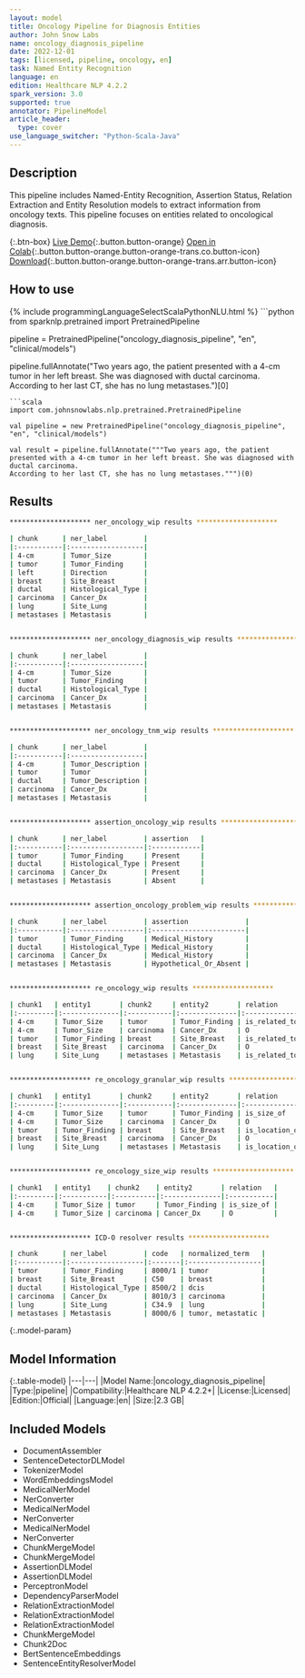 ```yaml
---
layout: model
title: Oncology Pipeline for Diagnosis Entities
author: John Snow Labs
name: oncology_diagnosis_pipeline
date: 2022-12-01
tags: [licensed, pipeline, oncology, en]
task: Named Entity Recognition
language: en
edition: Healthcare NLP 4.2.2
spark_version: 3.0
supported: true
annotator: PipelineModel
article_header:
  type: cover
use_language_switcher: "Python-Scala-Java"
---
```


## Description

This pipeline includes Named-Entity Recognition, Assertion Status, Relation Extraction and Entity Resolution models to extract information from oncology texts. This pipeline focuses on entities related to oncological diagnosis.

{:.btn-box}
[Live Demo](https://demo.johnsnowlabs.com/healthcare/ONCOLOGY/){:.button.button-orange}
[Open in Colab](https://colab.research.google.com/github/JohnSnowLabs/spark-nlp-workshop/blob/master/tutorials/Certification_Trainings/Healthcare/27.Oncology_Model.ipynb){:.button.button-orange.button-orange-trans.co.button-icon}
[Download](https://s3.amazonaws.com/auxdata.johnsnowlabs.com/clinical/models/oncology_diagnosis_pipeline_en_4.2.2_3.0_1669901190921.zip){:.button.button-orange.button-orange-trans.arr.button-icon}

## How to use



<div class="tabs-box" markdown="1">
{% include programmingLanguageSelectScalaPythonNLU.html %}
```python
from sparknlp.pretrained import PretrainedPipeline

pipeline = PretrainedPipeline("oncology_diagnosis_pipeline", "en", "clinical/models")

pipeline.fullAnnotate("Two years ago, the patient presented with a 4-cm tumor in her left breast. She was diagnosed with ductal carcinoma.
According to her last CT, she has no lung metastases.")[0]

```
```scala
import com.johnsnowlabs.nlp.pretrained.PretrainedPipeline

val pipeline = new PretrainedPipeline("oncology_diagnosis_pipeline", "en", "clinical/models")

val result = pipeline.fullAnnotate("""Two years ago, the patient presented with a 4-cm tumor in her left breast. She was diagnosed with ductal carcinoma.
According to her last CT, she has no lung metastases.""")(0)
```
</div>

## Results

```bash
******************** ner_oncology_wip results ********************

| chunk      | ner_label         |
|:-----------|:------------------|
| 4-cm       | Tumor_Size        |
| tumor      | Tumor_Finding     |
| left       | Direction         |
| breast     | Site_Breast       |
| ductal     | Histological_Type |
| carcinoma  | Cancer_Dx         |
| lung       | Site_Lung         |
| metastases | Metastasis        |


******************** ner_oncology_diagnosis_wip results ********************

| chunk      | ner_label         |
|:-----------|:------------------|
| 4-cm       | Tumor_Size        |
| tumor      | Tumor_Finding     |
| ductal     | Histological_Type |
| carcinoma  | Cancer_Dx         |
| metastases | Metastasis        |


******************** ner_oncology_tnm_wip results ********************

| chunk      | ner_label         |
|:-----------|:------------------|
| 4-cm       | Tumor_Description |
| tumor      | Tumor             |
| ductal     | Tumor_Description |
| carcinoma  | Cancer_Dx         |
| metastases | Metastasis        |


******************** assertion_oncology_wip results ********************

| chunk      | ner_label         | assertion   |
|:-----------|:------------------|:------------|
| tumor      | Tumor_Finding     | Present     |
| ductal     | Histological_Type | Present     |
| carcinoma  | Cancer_Dx         | Present     |
| metastases | Metastasis        | Absent      |


******************** assertion_oncology_problem_wip results ********************

| chunk      | ner_label         | assertion              |
|:-----------|:------------------|:-----------------------|
| tumor      | Tumor_Finding     | Medical_History        |
| ductal     | Histological_Type | Medical_History        |
| carcinoma  | Cancer_Dx         | Medical_History        |
| metastases | Metastasis        | Hypothetical_Or_Absent |


******************** re_oncology_wip results ********************

| chunk1   | entity1       | chunk2     | entity2       | relation      |
|:---------|:--------------|:-----------|:--------------|:--------------|
| 4-cm     | Tumor_Size    | tumor      | Tumor_Finding | is_related_to |
| 4-cm     | Tumor_Size    | carcinoma  | Cancer_Dx     | O             |
| tumor    | Tumor_Finding | breast     | Site_Breast   | is_related_to |
| breast   | Site_Breast   | carcinoma  | Cancer_Dx     | O             |
| lung     | Site_Lung     | metastases | Metastasis    | is_related_to |


******************** re_oncology_granular_wip results ********************

| chunk1   | entity1       | chunk2     | entity2       | relation       |
|:---------|:--------------|:-----------|:--------------|:---------------|
| 4-cm     | Tumor_Size    | tumor      | Tumor_Finding | is_size_of     |
| 4-cm     | Tumor_Size    | carcinoma  | Cancer_Dx     | O              |
| tumor    | Tumor_Finding | breast     | Site_Breast   | is_location_of |
| breast   | Site_Breast   | carcinoma  | Cancer_Dx     | O              |
| lung     | Site_Lung     | metastases | Metastasis    | is_location_of |


******************** re_oncology_size_wip results ********************

| chunk1   | entity1    | chunk2    | entity2       | relation   |
|:---------|:-----------|:----------|:--------------|:-----------|
| 4-cm     | Tumor_Size | tumor     | Tumor_Finding | is_size_of |
| 4-cm     | Tumor_Size | carcinoma | Cancer_Dx     | O          |


******************** ICD-O resolver results ********************

| chunk      | ner_label         | code   | normalized_term   |
|:-----------|:------------------|:-------|:------------------|
| tumor      | Tumor_Finding     | 8000/1 | tumor             |
| breast     | Site_Breast       | C50    | breast            |
| ductal     | Histological_Type | 8500/2 | dcis              |
| carcinoma  | Cancer_Dx         | 8010/3 | carcinoma         |
| lung       | Site_Lung         | C34.9  | lung              |
| metastases | Metastasis        | 8000/6 | tumor, metastatic |
```

{:.model-param}
## Model Information

{:.table-model}
|---|---|
|Model Name:|oncology_diagnosis_pipeline|
|Type:|pipeline|
|Compatibility:|Healthcare NLP 4.2.2+|
|License:|Licensed|
|Edition:|Official|
|Language:|en|
|Size:|2.3 GB|

## Included Models

- DocumentAssembler
- SentenceDetectorDLModel
- TokenizerModel
- WordEmbeddingsModel
- MedicalNerModel
- NerConverter
- MedicalNerModel
- NerConverter
- MedicalNerModel
- NerConverter
- ChunkMergeModel
- ChunkMergeModel
- AssertionDLModel
- AssertionDLModel
- PerceptronModel
- DependencyParserModel
- RelationExtractionModel
- RelationExtractionModel
- RelationExtractionModel
- ChunkMergeModel
- Chunk2Doc
- BertSentenceEmbeddings
- SentenceEntityResolverModel